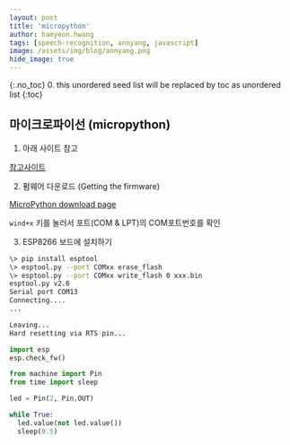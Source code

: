 ```yaml
---
layout: post
title: 'micropython' 
author: haeyeon.hwang
tags: [speech-recognition, annyang, javascript]
image: /assets/img/blog/annyang.png
hide_image: true
---
```


{:.no_toc}
0. this unordered seed list will be replaced by toc as unordered list
{:toc}

## **마이크로파이선 (micropython)**
1. 아래 사이트 참고

[참고사이트](http://docs.micropython.org/en/v1.9.4/esp8266/esp8266/tutorial/intro.html)

2. 펌웨어 다운로드 (Getting the firmware)

[MicroPython download page](http://micropython.org/download#esp8266)

`wind+x` 키를 눌러서 포트(COM & LPT)의 COM포트번호를 확인

3. ESP8266 보드에 설치하기
   
~~~bash
\> pip install esptool
\> esptool.py --port COMxx erase_flash
\> esptool.py --port COMxx write_flash 0 xxx.bin
esptool.py v2.6
Serial port COM13
Connecting....
...

Leaving...
Hard resetting via RTS pin...
~~~

~~~python
import esp
esp.check_fw()
~~~

~~~python
from machine import Pin
from time import sleep

led = Pin(2, Pin.OUT)

while True:
  led.value(not led.value())
  sleep(0.5)
~~~
